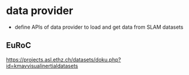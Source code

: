 # data provider
- define APIs of data provider to load and get data from SLAM datasets

## EuRoC

https://projects.asl.ethz.ch/datasets/doku.php?id=kmavvisualinertialdatasets
